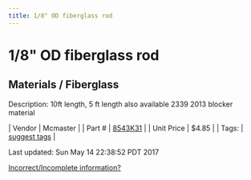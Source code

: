 ```yaml
---
title: 1/8" OD fiberglass rod
---
```


# 1/8" OD fiberglass rod
## Materials / Fiberglass
Description: 	10ft length, 5 ft length also available 2339 2013 blocker material 

| Vendor | Mcmaster | 
| Part # | [8543K31](https://www.mcmaster.com/#8543K31) | 
| Unit Price | $4.85 | 
| Tags: | [suggest tags](https://docs.google.com/forms/d/e/1FAIpQLSeWyY8v3RgOty-MyWmh9U0iivNYN_molChYyS-0U-o-kOAv_g/viewform) | 

Last updated: Sun May 14 22:38:52 PDT 2017

 [Incorrect/Incomplete information?](https://docs.google.com/forms/d/e/1FAIpQLSeWyY8v3RgOty-MyWmh9U0iivNYN_molChYyS-0U-o-kOAv_g/viewform)